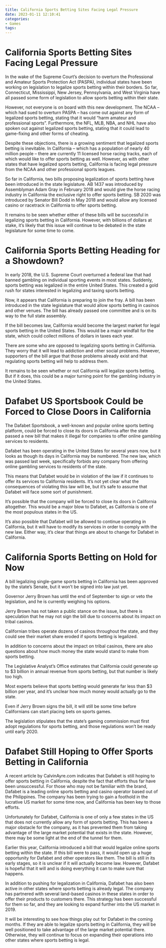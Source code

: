 ```yaml
---
title: California Sports Betting Sites Facing Legal Pressure
date: 2023-01-11 12:10:41
categories:
- Games
tags:
---
```



#  California Sports Betting Sites Facing Legal Pressure

In the wake of the Supreme Court’s decision to overturn the Professional and Amateur Sports Protection Act (PASPA), individual states have been working on legislation to legalize sports betting within their borders. So far, Connecticut, Mississippi, New Jersey, Pennsylvania, and West Virginia have all passed some form of legislation to allow sports betting within their state.

However, not everyone is on board with this new development. The NCAA – which had sued to overturn PASPA – has come out against any form of legalized sports betting, stating that it would “harm amateur and professional sports”. Furthermore, the NFL, MLB, NBA, and NHL have also spoken out against legalized sports betting, stating that it could lead to game-fixing and other forms of cheating.

Despite these objections, there is a growing sentiment that legalized sports betting is inevitable. In California – which has a population of nearly 40 million people – there are currently 11 licensed horse racing tracks, each of which would like to offer sports betting as well. However, as with other states that have legalized sports betting, California is facing legal pressure from the NCAA and other professional sports leagues.

So far in California, two bills proposing legalization of sports betting have been introduced in the state legislature. AB 1437 was introduced by Assemblyman Adam Gray in February 2018 and would give the horse racing industry in California the exclusive right to offer sports betting. SB 2020 was introduced by Senator Bill Dodd in May 2018 and would allow any licensed casino or racetrack in California to offer sports betting.

It remains to be seen whether either of these bills will be successful in legalizing sports betting in California. However, with billions of dollars at stake, it’s likely that this issue will continue to be debated in the state legislature for some time to come.

#  California Sports Betting Heading for a Showdown?

In early 2018, the U.S. Supreme Court overturned a federal law that had banned gambling on individual sporting events in most states. Suddenly, sports betting was legalized in the entire United States. This created a gold rush for states interested in legalizing and taxing sports betting.

Now, it appears that California is preparing to join the fray. A bill has been introduced in the state legislature that would allow sports betting in casinos and other venues. The bill has already passed one committee and is on its way to the full state assembly.

If the bill becomes law, California would become the largest market for legal sports betting in the United States. This would be a major windfall for the state, which could collect millions of dollars in taxes each year.

There are some who are opposed to legalizing sports betting in California. They worry that it will lead to addiction and other social problems. However, supporters of the bill argue that those problems already exist and that regulating sports betting will help to address them.

It remains to be seen whether or not California will legalize sports betting. But if it does, this could be a major turning point for the gambling industry in the United States.

#  Dafabet US Sportsbook Could be Forced to Close Doors in California

The Dafabet Sportsbook, a well-known and popular online sports betting platform, could be forced to close its doors in California after the state passed a new bill that makes it illegal for companies to offer online gambling services to residents.

Dafabet has been operating in the United States for several years now, but it looks as though its days in California may be numbered. The new law, which was passed last week, specifically forbids any company from offering online gambling services to residents of the state.

This means that Dafabet would be in violation of the law if it continues to offer its services to California residents. It’s not yet clear what the consequences of violating this law will be, but it’s safe to assume that Dafabet will face some sort of punishment.

It’s possible that the company will be forced to close its doors in California altogether. This would be a major blow to Dafabet, as California is one of the most populous states in the US.

It’s also possible that Dafabet will be allowed to continue operating in California, but it will have to modify its services in order to comply with the new law. Either way, it’s clear that things are about to change for Dafabet in California.

#  California Sports Betting on Hold for Now

A bill legalizing single-game sports betting in California has been approved by the state’s Senate, but it won’t be signed into law just yet.

Governor Jerry Brown has until the end of September to sign or veto the legislation, and he is currently weighing his options.

Jerry Brown has not taken a public stance on the issue, but there is speculation that he may not sign the bill due to concerns about its impact on tribal casinos.

Californian tribes operate dozens of casinos throughout the state, and they could see their market share eroded if sports betting is legalized.

In addition to concerns about the impact on tribal casinos, there are also questions about how much money the state would stand to make from sports betting.

The Legislative Analyst’s Office estimates that California could generate up to $3 billion in annual revenue from sports betting, but that number is likely too high.

Most experts believe that sports betting would generate far less than $3 billion per year, and it’s unclear how much money would actually go to the state.

Even if Jerry Brown signs the bill, it will still be some time before Californians can start placing bets on sports games.

The legislation stipulates that the state’s gaming commission must first adopt regulations for sports betting, and those regulations won’t be ready until early 2020.

#  Dafabet Still Hoping to Offer Sports Betting in California

A recent article by CalvinAyre.com indicates that Dafabet is still hoping to offer sports betting in California, despite the fact that efforts thus far have been unsuccessful. For those who may not be familiar with the brand, Dafabet is a leading online sports betting and casino operator based out of the Philippines. The company has been trying to gain a foothold in the lucrative US market for some time now, and California has been key to those efforts.

Unfortunately for Dafabet, California is one of only a few states in the US that does not currently allow any form of sports betting. This has been a major obstacle for the company, as it has prevented them from taking advantage of the large market potential that exists in the state. However, there may be some light at the end of the tunnel for them.

Earlier this year, California introduced a bill that would legalize online sports betting within the state. If this bill were to pass, it would open up a huge opportunity for Dafabet and other operators like them. The bill is still in its early stages, so it is unclear if it will actually become law. However, Dafabet is hopeful that it will and is doing everything it can to make sure that happens.

In addition to pushing for legalization in California, Dafabet has also been active in other states where sports betting is already legal. The company has partnered with several land-based casinos in these states in order to offer their products to customers there. This strategy has been successful for them so far, and they are looking to expand further into the US market in 2019.

It will be interesting to see how things play out for Dafabet in the coming months. If they are able to legalize sports betting in California, they will be well positioned to take advantage of the large market potential there. Otherwise, they will continue to focus on expanding their operations into other states where sports betting is legal.